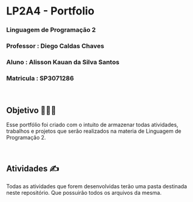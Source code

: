 # LP2A4 - Portfolio

<h3><strong>Linguagem de Programação 2</strong></h3>
<h3>Professor : Diego Caldas Chaves</h3>
<h3>Aluno : Alisson Kauan da Silva Santos</h3>
<h3>Matricula : SP3071286</h3>

<br>

## Objetivo 🧑🏾‍💻

Esse portfólio foi criado com o intuito de armazenar todas atividades, trabalhos e projetos que serão realizados na materia de Linguagem de Programação 2.

<br>

## Atividades ✍️

Todas as atividades que forem desenvolvidas terão uma pasta destinada neste repositório. Que possuirão todos os arquivos da mesma.
